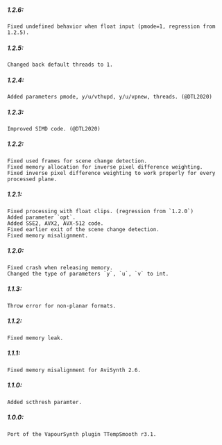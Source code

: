##### 1.2.6:
    Fixed undefined behavior when float input (pmode=1, regression from 1.2.5).

##### 1.2.5:
    Changed back default threads to 1.

##### 1.2.4:
    Added parameters pmode, y/u/vthupd, y/u/vpnew, threads. (@DTL2020)

##### 1.2.3:
    Improved SIMD code. (@DTL2020)

##### 1.2.2:
    Fixed used frames for scene change detection.
    Fixed memory allocation for inverse pixel difference weighting.
    Fixed inverse pixel difference weighting to work properly for every processed plane.

##### 1.2.1:
    Fixed processing with float clips. (regression from `1.2.0`)
    Added parameter `opt`.
    Added SSE2, AVX2, AVX-512 code.
    Fixed earlier exit of the scene change detection.
    Fixed memory misalignment.

##### 1.2.0:
    Fixed crash when releasing memory.
    Changed the type of parameters `y`, `u`, `v` to int.

##### 1.1.3:
    Throw error for non-planar formats.

##### 1.1.2:
    Fixed memory leak.

##### 1.1.1:
    Fixed memory misalignment for AviSynth 2.6.

##### 1.1.0:
    Added scthresh paramter.

##### 1.0.0:
    Port of the VapourSynth plugin TTempSmooth r3.1.
